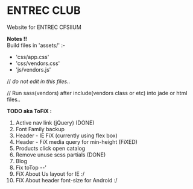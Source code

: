 # ENTREC CLUB
Website for ENTREC CFSIIUM

**Notes !!**   
Build files in 'assets/' :-
- 'css/app.css'
- 'css/vendors.css'
- 'js/vendors.js'

// _do not edit in this files.._   

// Run sass(vendors) after include(vendors class or etc) into jade or html files..   

**TODO aka ToFiX :**   
1. Active nav link (jQuery)                   (DONE)
2. Font Family backup   
3. Header - IE FiX (currently using flex box)   
4. Header - FiX media query for min-height    (FiXED)
5. Products click open catalog   
6. Remove unuse scss partials                 (DONE)
7. Blog   
8. Fix toTop --'
9. FiX About Us layout for IE :/
9. FiX About header font-size for Android :/
